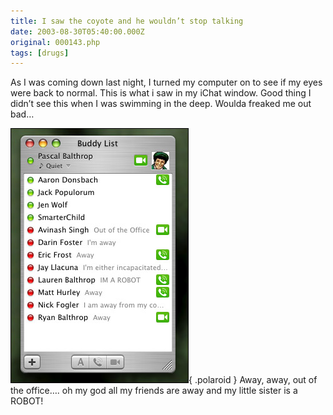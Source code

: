 ```yaml
---
title: I saw the coyote and he wouldn’t stop talking
date: 2003-08-30T05:40:00.000Z
original: 000143.php
tags: [drugs]
---
```


As I was coming down last night, I turned my computer on to see if my eyes were back to normal. This is what i saw in my iChat window. Good thing I didn’t see this when I was swimming in the deep. Woulda freaked me out bad…

![img](./ichat.jpg){ .polaroid }
Away, away, out of the office…. oh my god all my friends are away and my little sister is a ROBOT!
